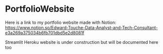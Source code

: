 # PortfolioWebsite
Here is a link to my portfolio website made with Notion:  
https://www.notion.so/Edward-Touche-Data-Analyst-and-Tech-Consultant-e3a269a375034b6fb701dbd5e2d8081f

Streamlit Heroku website is under construction but will be documented here too
